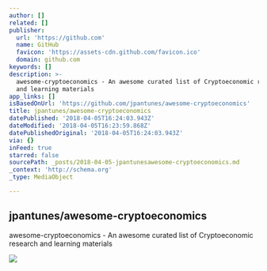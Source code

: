 ```yaml
---
author: []
related: []
publisher:
  url: 'https://github.com'
  name: GitHub
  favicon: 'https://assets-cdn.github.com/favicon.ico'
  domain: github.com
keywords: []
description: >-
  awesome-cryptoeconomics - An awesome curated list of Cryptoeconomic research
  and learning materials
app_links: []
isBasedOnUrl: 'https://github.com/jpantunes/awesome-cryptoeconomics'
title: jpantunes/awesome-cryptoeconomics
datePublished: '2018-04-05T16:24:03.943Z'
dateModified: '2018-04-05T16:23:59.868Z'
datePublishedOriginal: '2018-04-05T16:24:03.943Z'
via: {}
inFeed: true
starred: false
sourcePath: _posts/2018-04-05-jpantunesawesome-cryptoeconomics.md
_context: 'http://schema.org'
_type: MediaObject

---
```

<article style=""><h1>jpantunes/awesome-cryptoeconomics</h1><p>awesome-cryptoeconomics - An awesome curated list of Cryptoeconomic research and learning materials</p><img src="https://avatars3.githubusercontent.com/u/26281423?s=400&amp;v=4" /></article>